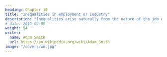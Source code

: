 ```yaml
---
heading: Chapter 10
title: "Inequalities in employment or industry"
description: "Inequalities arise naturally from the nature of the job or industry, or artificially from economic policy"
# date: 2015-09-09
weight: 54
writer:
  name: Adam Smith
  url: https://en.wikipedia.org/wiki/Adam_Smith
image: "/covers/wn.jpg"
---
```

